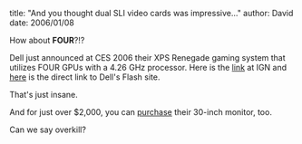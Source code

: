 
title: "And you thought dual SLI video cards was impressive..."
author: David
date: 2006/01/08

How about <strong>FOUR</strong>?!?

Dell just announced at CES 2006 their XPS Renegade gaming system that utilizes FOUR GPUs with a 4.26 GHz processor. Here is the [link](http://gear.ign.com/articles/679/679405p1.html) at IGN and [here](http://www.dell.com/html/us/products/ces/index.htm) is the direct link to Dell's Flash site.

That's just insane.

And for just over $2,000, you can <a href="http://www1.us.dell.com/content/products/productdetails.aspx/monitor_3007wfp?c=us&cs=19&l=en&s=dhs">purchase</a> their 30-inch monitor, too.

Can we say overkill?
